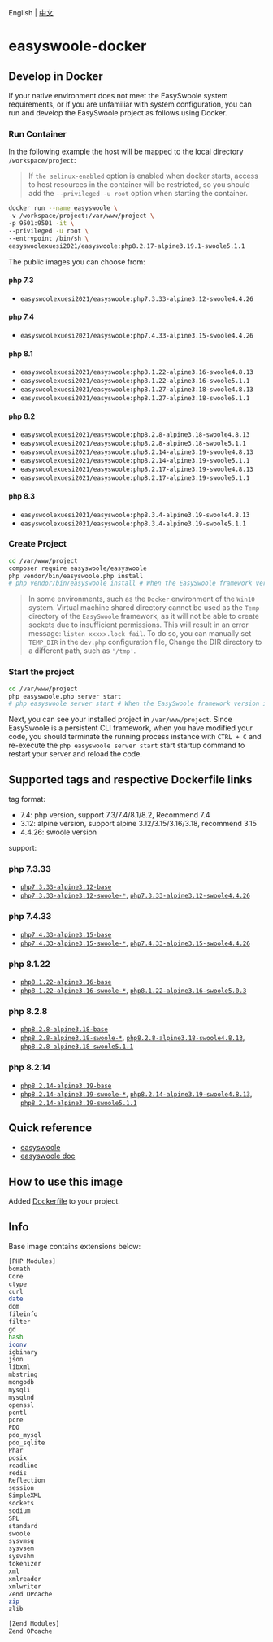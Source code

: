 English | [中文](./README-CN.md)

# easyswoole-docker

## Develop in Docker

If your native environment does not meet the EasySwoole system requirements, or if you are unfamiliar with system configuration, you can run and develop the EasySwoole project as follows using Docker.

### Run Container

In the following example the host will be mapped to the local directory `/workspace/project`:

> If `the selinux-enabled` option is enabled when docker starts, access to host resources in the container will be restricted, so you should add the `--privileged -u root` option when starting the container.

```bash
docker run --name easyswoole \
-v /workspace/project:/var/www/project \
-p 9501:9501 -it \
--privileged -u root \
--entrypoint /bin/sh \
easyswoolexuesi2021/easyswoole:php8.2.17-alpine3.19.1-swoole5.1.1
```

The public images you can choose from: 

#### php 7.3

- `easyswoolexuesi2021/easyswoole:php7.3.33-alpine3.12-swoole4.4.26`

#### php 7.4

- `easyswoolexuesi2021/easyswoole:php7.4.33-alpine3.15-swoole4.4.26`

#### php 8.1

- `easyswoolexuesi2021/easyswoole:php8.1.22-alpine3.16-swoole4.8.13`
- `easyswoolexuesi2021/easyswoole:php8.1.22-alpine3.16-swoole5.1.1`
- `easyswoolexuesi2021/easyswoole:php8.1.27-alpine3.18-swoole4.8.13`
- `easyswoolexuesi2021/easyswoole:php8.1.27-alpine3.18-swoole5.1.1`

#### php 8.2

- `easyswoolexuesi2021/easyswoole:php8.2.8-alpine3.18-swoole4.8.13`
- `easyswoolexuesi2021/easyswoole:php8.2.8-alpine3.18-swoole5.1.1`
- `easyswoolexuesi2021/easyswoole:php8.2.14-alpine3.19-swoole4.8.13`
- `easyswoolexuesi2021/easyswoole:php8.2.14-alpine3.19-swoole5.1.1`
- `easyswoolexuesi2021/easyswoole:php8.2.17-alpine3.19-swoole4.8.13`
- `easyswoolexuesi2021/easyswoole:php8.2.17-alpine3.19-swoole5.1.1`

#### php 8.3

- `easyswoolexuesi2021/easyswoole:php8.3.4-alpine3.19-swoole4.8.13`
- `easyswoolexuesi2021/easyswoole:php8.3.4-alpine3.19-swoole5.1.1`

### Create Project

```bash
cd /var/www/project
composer require easyswoole/easyswoole
php vendor/bin/easyswoole.php install
# php vendor/bin/easyswoole install # When the EasySwoole framework version in your project is less than 3.7.1.
```

> In some environments, such as the `Docker` environment of the `Win10` system. Virtual machine shared directory cannot be used as the `Temp` directory of the `EasySwoole` framework, as it will not be able to create sockets due to insufficient permissions. This will result in an error message: `listen xxxxx.lock fail`. To do so, you can manually set `TEMP_DIR` in the `dev.php` configuration file, Change the DIR directory to a different path, such as `'/tmp'`.

### Start the project

```bash
cd /var/www/project
php easyswoole.php server start
# php easyswoole server start # When the EasySwoole framework version in your project is less than 3.7.1.
```

Next, you can see your installed project in `/var/www/project`. Since EasySwoole is a persistent CLI framework, when you have modified your code, you should terminate the running process instance with `CTRL + C` and re-execute the `php easyswoole server start` start startup command to restart your server and reload the code.

## Supported tags and respective Dockerfile links

tag format:

-   7.4: php version, support 7.3/7.4/8.1/8.2, Recommend 7.4
-   3.12: alpine version, support alpine 3.12/3.15/3.16/3.18, recommend 3.15
-   4.4.26: swoole version

support:

### php 7.3.33

-   [`php7.3.33-alpine3.12-base`](https://github.com/XueSiLf/easyswoole-docker/blob/main/dockerfiles/php7/7.3.33/alpine/3.12/base/Dockerfile)
-   [`php7.3.33-alpine3.12-swoole-*`](https://github.com/XueSiLf/easyswoole-docker/tree/main/dockerfiles/php7/7.3.33/alpine/3.12/swoole/Dockerfile), [`php7.3.33-alpine3.12-swoole4.4.26`](https://github.com/XueSiLf/easyswoole-docker/tree/main/dockerfiles/php7/7.3.33/alpine/3.12/swoole/4.4.26/Dockerfile)

### php 7.4.33

-   [`php7.4.33-alpine3.15-base`](https://github.com/XueSiLf/easyswoole-docker/blob/main/dockerfiles/php7/7.4.33/alpine/3.15/base/Dockerfile)
-   [`php7.4.33-alpine3.15-swoole-*`](https://github.com/XueSiLf/easyswoole-docker/blob/main/dockerfiles/php7/7.4.33/alpine/3.15/swoole/Dockerfile), [`php7.4.33-alpine3.15-swoole4.4.26`](https://github.com/XueSiLf/easyswoole-docker/blob/main/dockerfiles/php7/7.4.33/alpine/3.15/swoole/4.4.26/Dockerfile)

### php 8.1.22

-   [`php8.1.22-alpine3.16-base`](https://github.com/XueSiLf/easyswoole-docker/blob/main/dockerfiles/php8/8.1.22/alpine/3.16/base/Dockerfile)
-   [`php8.1.22-alpine3.16-swoole-*`](https://github.com/XueSiLf/easyswoole-docker/blob/main/dockerfiles/php8/8.1.22/alpine/3.16/swoole/Dockerfile), [`php8.1.22-alpine3.16-swoole5.0.3`](https://github.com/XueSiLf/easyswoole-docker/blob/main/dockerfiles/php8/8.1.22/alpine/3.16/swoole/5.0.3/Dockerfile)

### php 8.2.8

-   [`php8.2.8-alpine3.18-base`](https://github.com/XueSiLf/easyswoole-docker/tree/main/dockerfiles/php8/8.2.8/alpine/3.18/base/Dockerfile)
-   [`php8.2.8-alpine3.18-swoole-*`](https://github.com/XueSiLf/easyswoole-docker/blob/main/dockerfiles/php8/8.2.8/alpine/3.18/swoole/Dockerfile), [`php8.2.8-alpine3.18-swoole4.8.13`](https://github.com/XueSiLf/easyswoole-docker/blob/main/dockerfiles/php8/8.2.8/alpine/3.18/swoole/4.8.13/Dockerfile), [`php8.2.8-alpine3.18-swoole5.1.1`](https://github.com/XueSiLf/easyswoole-docker/blob/main/dockerfiles/php8/8.2.8/alpine/3.18/swoole/5.1.1/Dockerfile)

### php 8.2.14

-   [`php8.2.14-alpine3.19-base`](https://github.com/XueSiLf/easyswoole-docker/tree/main/dockerfiles/php8/8.2.14/alpine/3.19/base/Dockerfile)
-   [`php8.2.14-alpine3.19-swoole-*`](https://github.com/XueSiLf/easyswoole-docker/blob/main/dockerfiles/php8/8.2.14/alpine/3.19/swoole/Dockerfile), [`php8.2.14-alpine3.19-swoole4.8.13`](https://github.com/XueSiLf/easyswoole-docker/blob/main/dockerfiles/php8/8.2.14/alpine/3.19/swoole/4.8.13/Dockerfile), [`php8.2.14-alpine3.19-swoole5.1.1`](https://github.com/XueSiLf/easyswoole-docker/blob/main/dockerfiles/php8/8.2.14/alpine/3.19/swoole/5.1.1/Dockerfile)



## Quick reference

-   [easyswoole](https://github.com/easy-swoole)
-   [easyswoole doc](https://www.easyswoole.com/)

## How to use this image

Added  [Dockerfile](https://github.com/XueSiLf/easyswoole-docker/blob/main/Dockerfile)  to your project.

## Info

Base image contains extensions below:

```bash
[PHP Modules]
bcmath
Core
ctype
curl
date
dom
fileinfo
filter
gd
hash
iconv
igbinary
json
libxml
mbstring
mongodb
mysqli
mysqlnd
openssl
pcntl
pcre
PDO
pdo_mysql
pdo_sqlite
Phar
posix
readline
redis
Reflection
session
SimpleXML
sockets
sodium
SPL
standard
swoole
sysvmsg
sysvsem
sysvshm
tokenizer
xml
xmlreader
xmlwriter
Zend OPcache
zip
zlib

[Zend Modules]
Zend OPcache
```
